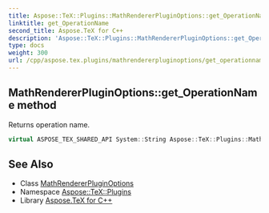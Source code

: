 ```yaml
---
title: Aspose::TeX::Plugins::MathRendererPluginOptions::get_OperationName method
linktitle: get_OperationName
second_title: Aspose.TeX for C++
description: 'Aspose::TeX::Plugins::MathRendererPluginOptions::get_OperationName method. Returns operation name in C++.'
type: docs
weight: 300
url: /cpp/aspose.tex.plugins/mathrendererpluginoptions/get_operationname/
---
```

## MathRendererPluginOptions::get_OperationName method


Returns operation name.

```cpp
virtual ASPOSE_TEX_SHARED_API System::String Aspose::TeX::Plugins::MathRendererPluginOptions::get_OperationName()
```

## See Also

* Class [MathRendererPluginOptions](../)
* Namespace [Aspose::TeX::Plugins](../../)
* Library [Aspose.TeX for C++](../../../)
